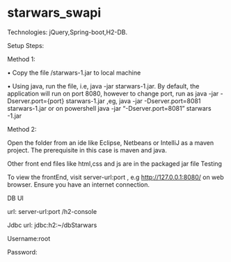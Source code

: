 # starwars_swapi
Technologies: jQuery,Spring-boot,H2-DB.

Setup Steps:


Method 1:

•	Copy the file /starwars-1.jar to local machine

•	Using java, run the file, i.e, java -jar starwars-1.jar. By default, the application will run on port 8080,
however to change port, run as java -jar -Dserver.port={port} starwars-1.jar ,eg, java -jar -Dserver.port=8081 starwars-1.jar or on powershell java -jar “-Dserver.port=8081” starwars -1.jar


Method 2:

Open the folder from an ide like Eclipse, Netbeans or IntelliJ as a maven project. 
The prerequisite in this case is maven and java.

 Other front end files like html,css and js are in the packaged jar file
Testing

To view the frontEnd, visit server-url:port , e.g http://127.0.0.1:8080/ on web browser.
Ensure you have an internet connection.


 
DB UI


url: server-url:port /h2-console

Jdbc url: jdbc:h2:~/dbStarwars

Username:root

Password:

